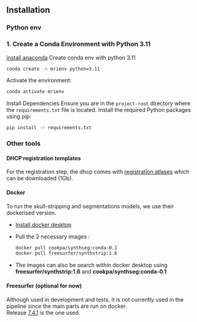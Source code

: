 ## Installation

### Python env 

### 1. Create a Conda Environment with Python 3.11
[install anaconda](https://www.anaconda.com/download)
Create conda env with python 3.11
```bash
conda create -n mrienv python=3.11
```

Activate the environment:
```bash
conda activate mrienv
```

Install Dependencies
Ensure you are in the `project-root` directory where the `requirements.txt` file is located.
Install the required Python packages using pip:

```bash
pip install -r requirements.txt
```

### Other tools

#### DHCP registration templates

For the registration step, the dhcp comes with [registration atlases](https://gin.g-node.org/BioMedIA/dhcp-volumetric-atlas-groupwise) which can be downloaded (1Gb). 

#### Docker
To run the skull-stripping and segmentations models, we use their dockerised version.  
 - [Install docker desktop](https://docs.docker.com/get-started/get-docker/)
 - Pull the 2 necessary images : 
    ```bash 
    docker pull cookpa/synthseg:conda-0.1
    docker pull freesurfer/synthstrip:1.6
    ````

 - The images can also be search within docker desktop using **freesurfer/synthstrip:1.6** and **cookpa/synthseg:conda-0.1**


#### Freesurfer (optional for now)
Although used in development and tests, it is not currently used in the pipeline since the main parts are run on docker.  
Release [7.4.1](https://surfer.nmr.mgh.harvard.edu/fswiki/rel7downloads) is the one used.  